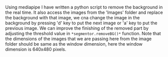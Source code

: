 Using mediapipe I have written a python script to remove the background in the real time. It also access the images from the 'Images' folder and replace
the background with that image, we cna change the image in the background by pressing 'd' key to put the next image or 'a' key to put the previous image.
We can improve the finishing of the removed part by adjusting the threshold value in `*segmentor.removeBG()*` function. Note that the dimensions of the images
that we are passing here from the image folder should be same as the window dimension, here the window dimension is 640x480 pixels.
